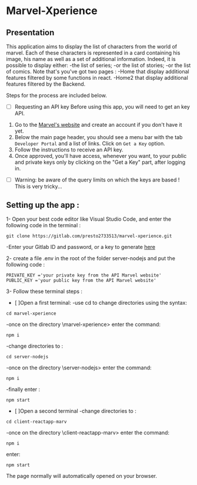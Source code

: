 # Marvel-Xperience



## Presentation

This application aims to display the list of characters from the world of marvel. Each of these characters is represented in a card containing his image, his name as well as a set of additional information. 
Indeed, it is possible to display either:
-the list of series;
-or the list of stories;
-or the list of comics.
Note that's you've got two pages :
-Home that display additional features filtered by some functions in react.
-Home2 that display additional features filtered by the Backend.

Steps for the process are included below.

- [ ] Requesting an API key
Before using this app, you will need to get an key API.
1. Go to the [Marvel's website](https://developer.marvel.com/) and create an account if you don't have it yet.
2. Below the main page header, you should see a menu bar with the tab `Developer Portal` and a list of links. Click on `Get a Key` option.
3. Follow the instructions to receive an API key.
4. Once approved, you'll have access, whenever you want, to your public and private keys only by clicking on the "Get a Key" part, after logging in.

- [ ] Warning: be aware of the query limits on which the keys are based !  
This is very tricky...

## Setting up the app :
1- Open your best code editor like Visual Studio Code, and enter the following code in the terminal :
```
git clone https://gitlab.com/presto2733513/marvel-xperience.git
```
-Enter your Gitlab ID and password, or a key to generate [here](https://gitlab.com/-/profile/personal_access_tokens)

2- create a file .env in the root of the folder server-nodejs and put the following code :
```
PRIVATE_KEY ='your private key from the API Marvel website'
PUBLIC_KEY ='your public key from the API Marvel website'
```
3- Follow these terminal steps :
- [ ]Open a first terminal:
-use cd to change directories using the syntax: 
```
cd marvel-xperience
```
-once on the directory \marvel-xperience> enter the command:
``` 
npm i
```
-change directories to : 
```
cd server-nodejs
```
-once on the directory \server-nodejs> enter the command: 
```
npm i
```
-finally enter : 
```
npm start
```
- [ ]Open a second terminal
-change directories to : 
```
cd client-reactapp-marv
```
-once on the directory \client-reactapp-marv> enter the command: 
```
npm i
```
enter: 
```
npm start
```

The page normally will automatically opened on your browser.



